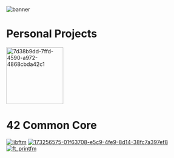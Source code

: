![banner](https://github.com/user-attachments/assets/28900d56-72e9-4e1b-8aa3-1cf1d912b1ad)

# Personal Projects
<a href="https://github.com/catlover4242/november">
    <img src="https://github.com/user-attachments/assets/13995b93-59e9-463f-8817-bbf3c1bbcc53" alt="7d38b9dd-7ffd-4590-a972-4868cbda42c1" width="150"/>
</a>


# 42 Common Core
[![libftm](https://github.com/user-attachments/assets/88046641-1ad9-4691-b261-327bccdee651)](https://github.com/catlover4242/libft)
[![173256575-01f63708-e5c9-4fe9-8d14-38fc7a397ef8](https://github.com/user-attachments/assets/101613ad-34a0-4e57-aa60-2cbdab5ace47)](https://github.com/catlover4242/get_next_line)
[![ft_printfm](https://github.com/user-attachments/assets/e78f0f38-ddb0-490e-b2ab-a5fd48d6bb6d)](https://github.com/catlover4242/ft_printf)
